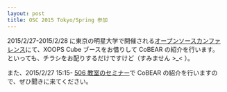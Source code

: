 ```yaml
---
layout: post
title: OSC 2015 Tokyo/Spring 参加
---
```

2015/2/27-2015/2/28 に東京の明星大学で開催される[オープンソースカンファレンス](http://www.ospn.jp/osc2015-spring/)にて、XOOPS Cube ブースをお借りして CoBEAR の紹介を行います。
といっても、チラシをお配りするだけですけど（すみません >_< ）。

また、2015/2/27 15:15- [506 教室のセミナー](https://www.ospn.jp/osc2015-spring/modules/eguide/event.php?eid=13)で CoBEAR の紹介を行いますので、ぜひ聞きに来てください。
